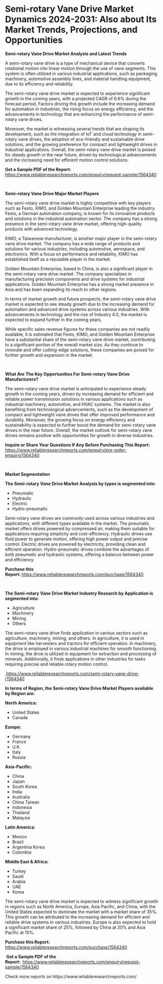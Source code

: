 <p><h1>Semi-rotary Vane Drive Market Dynamics 2024-2031: Also about Its Market Trends, Projections, and Opportunities</h1></p><p><strong>Semi-rotary Vane Drive Market Analysis and Latest Trends</strong></p>
<p><p>A semi-rotary vane drive is a type of mechanical device that converts rotational motion into linear motion through the use of vane segments. This system is often utilized in various industrial applications, such as packaging machinery, automotive assembly lines, and material handling equipment, due to its efficiency and reliability.</p><p>The semi-rotary vane drive market is expected to experience significant growth in the coming years, with a projected CAGR of 6.6% during the forecast period. Factors driving this growth include the increasing demand for automation in industries, the rising focus on energy efficiency, and the advancements in technology that are enhancing the performance of semi-rotary vane drives.</p><p>Moreover, the market is witnessing several trends that are shaping its development, such as the integration of IoT and cloud technology in semi-rotary vane drives, the adoption of eco-friendly and sustainable drive solutions, and the growing preference for compact and lightweight drives in industrial applications. Overall, the semi-rotary vane drive market is poised for steady growth in the near future, driven by technological advancements and the increasing need for efficient motion control solutions.</p></p>
<p><strong>Get a Sample PDF of the Report:&nbsp;</strong> <a href="https://www.reliableresearchreports.com/enquiry/request-sample/1564340">https://www.reliableresearchreports.com/enquiry/request-sample/1564340</a></p>
<p>&nbsp;</p>
<p><strong>Semi-rotary Vane Drive Major Market Players</strong></p>
<p><p>The semi-rotary vane drive market is highly competitive with key players such as Festo, KIMO, and Golden Mountain Enterprise leading the industry. Festo, a German automation company, is known for its innovative products and solutions in the industrial automation sector. The company has a strong presence in the semi-rotary vane drive market, offering high-quality products with advanced technology.</p><p>KIMO, a Taiwanese manufacturer, is another major player in the semi-rotary vane drive market. The company has a wide range of products and solutions for various industries, including automotive, aerospace, and electronics. With a focus on performance and reliability, KIMO has established itself as a reputable player in the market.</p><p>Golden Mountain Enterprise, based in China, is also a significant player in the semi-rotary vane drive market. The company specializes in manufacturing precision components and drive systems for industrial applications. Golden Mountain Enterprise has a strong market presence in Asia and has been expanding its reach to other regions.</p><p>In terms of market growth and future prospects, the semi-rotary vane drive market is expected to see steady growth due to the increasing demand for automation and advanced drive systems across various industries. With advancements in technology and the rise of Industry 4.0, the market is expected to expand further in the coming years.</p><p>While specific sales revenue figures for these companies are not readily available, it is estimated that Festo, KIMO, and Golden Mountain Enterprise have a substantial share of the semi-rotary vane drive market, contributing to a significant portion of the overall market size. As they continue to innovate and offer cutting-edge solutions, these companies are poised for further growth and expansion in the market.</p></p>
<p>&nbsp;</p>
<p><strong>What Are The Key Opportunities For Semi-rotary Vane Drive Manufacturers?</strong></p>
<p><p>The semi-rotary vane drive market is anticipated to experience steady growth in the coming years, driven by increasing demand for efficient and reliable power transmission solutions in various applications such as industrial machinery, automotive, and HVAC systems. The market is also benefiting from technological advancements, such as the development of compact and lightweight vane drives that offer improved performance and durability. Moreover, the growing focus on energy efficiency and sustainability is expected to further boost the demand for semi-rotary vane drives in the near future. Overall, the market outlook for semi-rotary vane drives remains positive with opportunities for growth in diverse industries.</p></p>
<p><strong>Inquire or Share Your Questions If Any Before Purchasing This Report:</strong> <a href="https://www.reliableresearchreports.com/enquiry/pre-order-enquiry/1564340">https://www.reliableresearchreports.com/enquiry/pre-order-enquiry/1564340</a></p>
<p>&nbsp;</p>
<p><strong>Market Segmentation</strong></p>
<p><strong>The Semi-rotary Vane Drive Market Analysis by types is segmented into:</strong></p>
<p><ul><li>Pneumatic</li><li>Hydraulic</li><li>Electric</li><li>Hydro-pneumatic</li></ul></p>
<p><p>Semi-rotary vane drives are commonly used across various industries and applications, with different types available in the market. The pneumatic market offers drives powered by compressed air, making them suitable for applications requiring simplicity and cost-efficiency. Hydraulic drives use fluid power to generate motion, offering high power output and precise control. Electric drives are powered by electricity, providing clean and efficient operation. Hydro-pneumatic drives combine the advantages of both pneumatic and hydraulic systems, offering a balance between power and efficiency.</p></p>
<p><strong>Purchase this Report:&nbsp;</strong><a href="https://www.reliableresearchreports.com/purchase/1564340">https://www.reliableresearchreports.com/purchase/1564340</a></p>
<p>&nbsp;</p>
<p><strong>The Semi-rotary Vane Drive Market Industry Research by Application is segmented into:</strong></p>
<p><ul><li>Agriculture</li><li>Machinery</li><li>Mining</li><li>Others</li></ul></p>
<p><p>The semi-rotary vane drive finds application in various sectors such as agriculture, machinery, mining, and others. In agriculture, it is used in equipment like harvesters and tractors for efficient operation. In machinery, the drive is employed in various industrial machines for smooth functioning. In mining, the drive is utilized in equipment for extraction and processing of minerals. Additionally, it finds applications in other industries for tasks requiring precise and reliable rotary motion control.</p></p>
<p><a href="https://www.reliableresearchreports.com/semi-rotary-vane-drive-r1564340">&nbsp;https://www.reliableresearchreports.com/semi-rotary-vane-drive-r1564340</a></p>
<p><strong>In terms of Region, the Semi-rotary Vane Drive Market Players available by Region are:</strong></p>
<p>
    <p> <strong> North America: </strong>
        <ul>
            <li>United States</li>
            <li>Canada</li>
        </ul>
        </p> 
    <p> <strong> Europe: </strong>
        <ul>
            <li>Germany</li>
            <li>France</li>
            <li>U.K.</li>
            <li>Italy</li>
            <li>Russia</li>
        </ul>
        </p> 
    <p> <strong> Asia-Pacific: </strong>
        <ul>
            <li>China</li>
            <li>Japan</li>
            <li>South Korea</li>
            <li>India</li>
            <li>Australia</li>
            <li>China Taiwan</li>
            <li>Indonesia</li>
            <li>Thailand</li>
            <li>Malaysia</li>
        </ul>
        </p> 
    <p> <strong> Latin America: </strong>
        <ul>
            <li>Mexico</li>
            <li>Brazil</li>
            <li>Argentina Korea</li>
            <li>Colombia</li>
        </ul>
        </p> 
    <p> <strong> Middle East & Africa: </strong>
        <ul>
            <li>Turkey</li>
            <li>Saudi</li>
            <li>Arabia</li>
            <li>UAE</li>
            <li>Korea</li>
        </ul>
    </p>
    </p>
<p><p>The semi-rotary vane drive market is expected to witness significant growth in regions such as North America, Europe, Asia Pacific, and China, with the United States expected to dominate the market with a market share of 35%. This growth can be attributed to the increasing demand for efficient and reliable drive systems in various industries. Europe is also expected to hold a significant market share of 25%, followed by China at 20% and Asia Pacific at 15%.</p></p>
<p><strong>Purchase this Report: </strong><a href="https://www.reliableresearchreports.com/purchase/1564340">https://www.reliableresearchreports.com/purchase/1564340</a></p>
<p>&nbsp;<strong>Get a Sample PDF of the Report:&nbsp;&nbsp;</strong><a href="https://www.reliableresearchreports.com/enquiry/request-sample/1564340">https://www.reliableresearchreports.com/enquiry/request-sample/1564340</a></p>
<p><strong></strong></p>
<p>Check more reports on https://www.reliableresearchreports.com/</p>